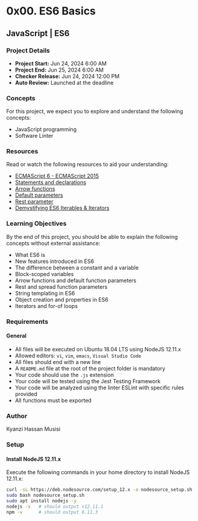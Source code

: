 # 0x00. ES6 Basics

## JavaScript | ES6

### Project Details
- **Project Start:** Jun 24, 2024 6:00 AM
- **Project End:** Jun 25, 2024 6:00 AM
- **Checker Release:** Jun 24, 2024 12:00 PM
- **Auto Review:** Launched at the deadline

### Concepts
For this project, we expect you to explore and understand the following concepts:

- JavaScript programming
- Software Linter

### Resources
Read or watch the following resources to aid your understanding:

- [ECMAScript 6 - ECMAScript 2015](https://link-to-resource.com)
- [Statements and declarations](https://link-to-resource.com)
- [Arrow functions](https://link-to-resource.com)
- [Default parameters](https://link-to-resource.com)
- [Rest parameter](https://link-to-resource.com)
- [Demystifying ES6 Iterables & Iterators](https://link-to-resource.com)

### Learning Objectives
By the end of this project, you should be able to explain the following concepts without external assistance:

- What ES6 is
- New features introduced in ES6
- The difference between a constant and a variable
- Block-scoped variables
- Arrow functions and default function parameters
- Rest and spread function parameters
- String templating in ES6
- Object creation and properties in ES6
- Iterators and for-of loops

### Requirements
#### General
- All files will be executed on Ubuntu 18.04 LTS using NodeJS 12.11.x
- Allowed editors: `vi`, `vim`, `emacs`, `Visual Studio Code`
- All files should end with a new line
- A `README.md` file at the root of the project folder is mandatory
- Your code should use the `.js` extension
- Your code will be tested using the Jest Testing Framework
- Your code will be analyzed using the linter ESLint with specific rules provided
- All functions must be exported

### Author
Kyanzi Hassan Musisi

### Setup
#### Install NodeJS 12.11.x
Execute the following commands in your home directory to install NodeJS 12.11.x:

```bash
curl -sL https://deb.nodesource.com/setup_12.x -o nodesource_setup.sh
sudo bash nodesource_setup.sh
sudo apt install nodejs -y
nodejs -v   # should output v12.11.1
npm -v      # should output 6.11.3


